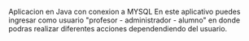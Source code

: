 Aplicacion en Java con conexion a MYSQL
En este aplicativo puedes ingresar como usuario "profesor - administrador - alumno" en donde podras realizar diferentes acciones dependendiendo del usuario.
